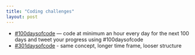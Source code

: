 ```yaml
---
title: "Coding challenges"
layout: post
---
```


- [#100daysofcode](http://100daysofcode.com/) — code at minimum an hour every day for the next 100 days and tweet your progress using #100daysofcode
- [#301daysofcode](http://benjaminspak.com/) - same concept, longer time frame, looser structure
